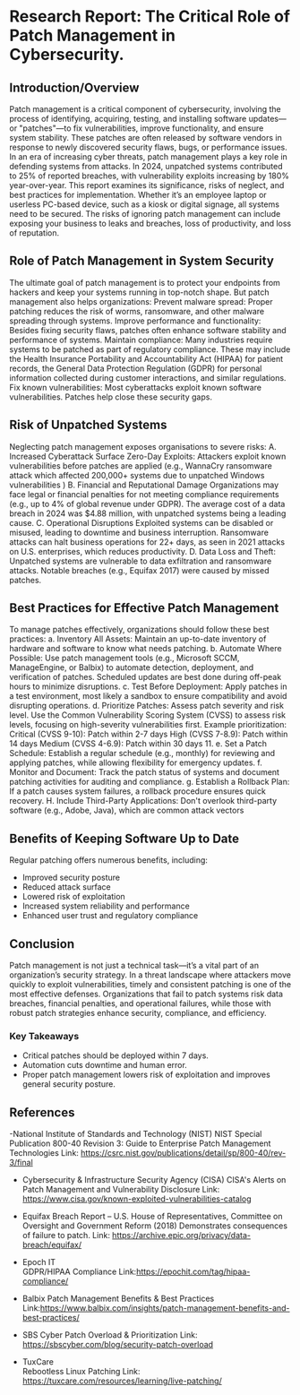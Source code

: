 # Research Report: The Critical Role of Patch Management in Cybersecurity.

## Introduction/Overview
Patch management is a critical component of cybersecurity, involving the process of identifying, acquiring, testing, and installing software updates—or "patches"—to fix vulnerabilities, improve functionality, and ensure system stability. 
These patches are often released by software vendors in response to newly discovered security flaws, bugs, or performance issues. In an era of increasing cyber threats, patch management plays a key role in defending systems from attacks. In 2024, unpatched systems contributed to 25% of reported breaches, with vulnerability exploits increasing by 180% year-over-year. This report examines its significance, risks of neglect, and best practices for implementation.
Whether it’s an employee laptop or userless PC-based device, such as a kiosk or digital signage, all systems need to be secured. The risks of ignoring patch management can include exposing your business to leaks and breaches, loss of productivity, and loss of reputation.


## Role of Patch Management in System Security
The ultimate goal of patch management is to protect your endpoints from hackers and keep your systems running in top-notch shape. But patch management also helps organizations:
Prevent malware spread: Proper patching reduces the risk of worms, ransomware, and other malware spreading through systems.
Improve performance and functionality: Besides fixing security flaws, patches often enhance software stability and performance of systems.
Maintain compliance: Many industries require systems to be patched as part of regulatory compliance. These may include the Health Insurance Portability and Accountability Act (HIPAA) for patient records, the General Data Protection Regulation (GDPR) for personal information collected during customer interactions, and similar regulations.
Fix known vulnerabilities: Most cyberattacks exploit known software vulnerabilities. Patches help close these security gaps.


## Risk of Unpatched Systems
Neglecting patch management exposes organisations to severe risks:
A. Increased Cyberattack Surface
Zero-Day Exploits: Attackers exploit known vulnerabilities before patches are applied (e.g., WannaCry ransomware attack which affected 200,000+ systems due to unpatched Windows vulnerabilities )
B. Financial and Reputational Damage
Organizations may face legal or financial penalties for not meeting compliance requirements (e.g., up to 4% of global revenue under GDPR). 
The average cost of a data breach in 2024 was $4.88 million, with unpatched systems being a leading cause.
C. Operational Disruptions
Exploited systems can be disabled or misused, leading to downtime and business interruption. Ransomware attacks can halt business operations for 22+ days, as seen in 2021 attacks on U.S. enterprises, which reduces productivity.
D. Data Loss and Theft: 
Unpatched systems are vulnerable to data exfiltration and ransomware attacks. Notable breaches (e.g., Equifax 2017) were caused by missed patches.

## Best Practices for Effective Patch Management
To manage patches effectively, organizations should follow these best practices:
a. Inventory All Assets: Maintain an up-to-date inventory of hardware and software to know what needs patching.
b. Automate Where Possible: Use patch management tools (e.g., Microsoft SCCM, ManageEngine, or Balbix) to automate detection, deployment, and verification of patches. Scheduled updates are best done during off-peak hours to minimize disruptions.
c. Test Before Deployment: Apply patches in a test environment, most likely a sandbox to ensure compatibility and avoid disrupting operations.
d. Prioritize Patches: Assess patch severity and risk level. Use the Common Vulnerability Scoring System (CVSS) to assess risk levels, focusing on high-severity vulnerabilities first.  Example prioritization:
Critical (CVSS 9-10): Patch within 2-7 days
High (CVSS 7-8.9): Patch within 14 days
Medium (CVSS 4-6.9): Patch within 30 days 11.
e. Set a Patch Schedule:  Establish a regular schedule (e.g., monthly) for reviewing and applying patches, while allowing flexibility for emergency updates.
f. Monitor and Document: Track the patch status of systems and document patching activities for auditing and compliance.
g. Establish a Rollback Plan: If a patch causes system failures, a rollback procedure ensures quick recovery.
H. Include Third-Party Applications: Don't overlook third-party software (e.g., Adobe, Java), which are common attack vectors

## Benefits of Keeping Software Up to Date
Regular patching offers numerous benefits, including:
- Improved security posture
- Reduced attack surface
- Lowered risk of exploitation
- Increased system reliability and performance
- Enhanced user trust and regulatory compliance

##  Conclusion
Patch management is not just a technical task—it’s a vital part of an organization’s security strategy. In a threat landscape where attackers move quickly to exploit vulnerabilities, timely and consistent patching is one of the most effective defenses. Organizations that fail to patch systems risk data breaches, financial penalties, and operational failures, while those with robust patch strategies enhance security, compliance, and efficiency.
### Key Takeaways
- Critical patches should be deployed within 7 days.
- Automation cuts downtime and human error.
- Proper patch management lowers risk of exploitation and improves general security posture.


## References
-National Institute of Standards and Technology (NIST)
NIST Special Publication 800-40 Revision 3: Guide to Enterprise Patch Management Technologies
Link: https://csrc.nist.gov/publications/detail/sp/800-40/rev-3/final

- Cybersecurity & Infrastructure Security Agency (CISA)
CISA's Alerts on Patch Management and Vulnerability Disclosure
Link: https://www.cisa.gov/known-exploited-vulnerabilities-catalog

- Equifax Breach Report – U.S. House of Representatives, Committee on Oversight and Government Reform (2018)
Demonstrates consequences of failure to patch.
Link: https://archive.epic.org/privacy/data-breach/equifax/

- Epoch IT  
GDPR/HIPAA Compliance
Link:https://epochit.com/tag/hipaa-compliance/

- Balbix
Patch Management Benefits & Best Practices
Link:https://www.balbix.com/insights/patch-management-benefits-and-best-practices/

- SBS Cyber 
Patch Overload & Prioritization
Link: https://sbscyber.com/blog/security-patch-overload

- TuxCare  
Rebootless Linux Patching
Link: https://tuxcare.com/resources/learning/live-patching/
